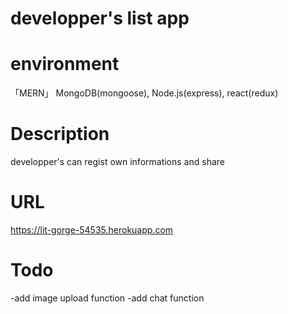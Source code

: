 # developper's list app 

# environment
「MERN」
MongoDB(mongoose), Node.js(express), react(redux)

# Description
developper's can regist own informations and share 

# URL
https://lit-gorge-54535.herokuapp.com

# Todo
-add image upload function
-add chat function
